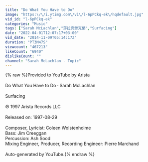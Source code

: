 ```yaml
---
title: "Do What You Have to Do"
image: "https:\/\/i.ytimg.com\/vi\/l-6pPCkq-ek\/hqdefault.jpg"
vid_id: "l-6pPCkq-ek"
categories: "Music"
tags: ["Sarah McLachlan","莎拉克勞克蘭","Surfacing"]
date: "2022-04-01T12:07:17+03:00"
vid_date: "2014-11-09T05:14:17Z"
duration: "PT3M47S"
viewcount: "467213"
likeCount: "6940"
dislikeCount: ""
channel: "Sarah McLachlan - Topic"
---
```

{% raw %}Provided to YouTube by Arista<br /><br />Do What You Have to Do · Sarah McLachlan<br /><br />Surfacing<br /><br />℗ 1997 Arista Records LLC<br /><br />Released on: 1997-08-29<br /><br />Composer, Lyricist: Coleen Wolstenholme<br />Bass: Jim Creeggan<br />Percussion: Ash Sood<br />Mixing  Engineer, Producer, Recording  Engineer: Pierre Marchand<br /><br />Auto-generated by YouTube.{% endraw %}
